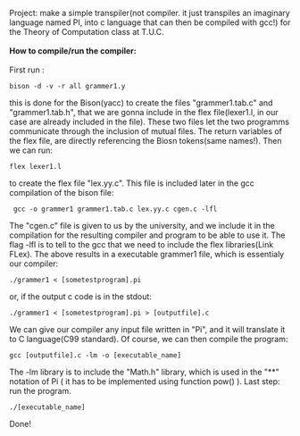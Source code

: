 Project: make a simple transpiler(not compiler. it just transpiles an imaginary language named PI, into c language that can then be compiled with gcc!) for the Theory of Computation class at T.U.C. 
<br><br>**How to compile/run the compiler:**<br><br>
First run :
```
bison -d -v -r all grammer1.y
```
this is done for the Bison(yacc) to create the files "grammer1.tab.c" and "grammer1.tab.h", that we are gonna include in the flex file(lexer1.l, in our case are already included in the file).
These two files let the two programms communicate through the inclusion of mutual files. The return variables of the flex file, are directly referencing the Biosn tokens(same names!).
Then we can run:
```
flex lexer1.l
```
to create the flex file "lex.yy.c". This file is included later in the gcc compilation of the bison file:
```
 gcc -o grammer1 grammer1.tab.c lex.yy.c cgen.c -lfl
```
The "cgen.c" file is given to us by the university, and we include it in the compilation for the resulting compiler and program to be able to use it. The flag -lfl is to 
tell to the gcc that we need to include the flex libraries(Link FLex). The above results in a executable grammer1 file, which is essentialy our compiler:
```
./grammer1 < [sometestprogram].pi
```
or, if the output c code is in the stdout:
```
./grammer1 < [sometestprogram].pi > [outputfile].c
```
We can give our compiler any input file written in "Pi", and it will translate it to C language(C99 standard). Of course, we can then compile the program:
```
gcc [outputfile].c -lm -o [executable_name]
```
The -lm library is to include the "Math.h" library, which is used in the "\*\*" notation of Pi ( it has to be implemented using function pow() ).
Last step: run the program.
```
./[executable_name]
```
Done!
 
